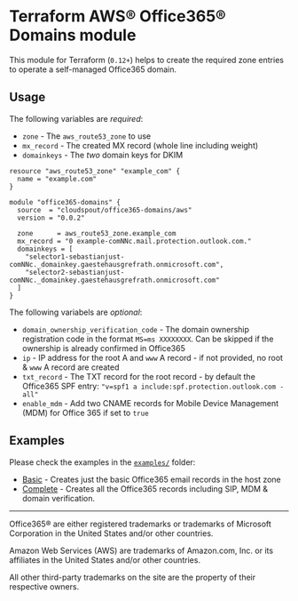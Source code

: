 # Terraform AWS® Office365® Domains module

This module for Terraform (`0.12+`) helps to create the required zone entries to 
operate a self-managed Office365 domain.

## Usage

The following variables are *required*:

* `zone` - The `aws_route53_zone` to use
* `mx_record` - The created MX record (whole line including weight)
* `domainkeys` - The *two* domain keys for DKIM

```hcl
resource "aws_route53_zone" "example_com" {
  name = "example.com"
}

module "office365-domains" {
  source  = "cloudspout/office365-domains/aws"
  version = "0.0.2"

  zone      = aws_route53_zone.example_com
  mx_record = "0 example-comNNc.mail.protection.outlook.com."
  domainkeys = [
    "selector1-sebastianjust-comNNc._domainkey.gaestehausgrefrath.onmicrosoft.com",
    "selector2-sebastianjust-comNNc._domainkey.gaestehausgrefrath.onmicrosoft.com"
  ]
}
```

The following variabels are *optional*:

* `domain_ownership_verification_code` - The domain ownership registration code in the format `MS=ms XXXXXXXX`. Can be skipped if the ownership is already confirmed in Office365
* `ip` - IP address for the root A and `www` A record - if not provided, no root & `www` A record are created
* `txt_record` - The TXT record for the root record - by default the Office365 SPF entry: `"v=spf1 a include:spf.protection.outlook.com -all"`
* `enable_mdm` -  Add two CNAME records for Mobile Device Management (MDM) for Office 365 if set to `true`

## Examples

Please check the examples in the [`examples/`](https://github.com/cloudspout/terraform-aws-office365-domains/tree/master/examples) folder:
* [Basic](https://github.com/cloudspout/terraform-aws-office365-domains/blob/master/examples/basic/main.tf) - Creates just the basic Office365 email records in the host zone
* [Complete](https://github.com/cloudspout/terraform-aws-office365-domains/blob/master/examples/complete/main.tf) - Creates all the Office365 records including SIP, MDM & domain verification.

-----------

Office365® are either registered trademarks or trademarks of Microsoft Corporation in the United States and/or other countries.

Amazon Web Services (AWS) are trademarks of Amazon.com, Inc. or its affiliates in the United States and/or other countries.

All other third-party trademarks on the site are the property of their respective owners.
